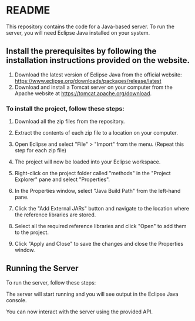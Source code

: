 # README
This repository contains the code for a Java-based server. To run the server, you will need Eclipse Java installed on your system.

## Install the prerequisites by following the installation instructions provided on the website.

1. Download the latest version of Eclipse Java from the official website: https://www.eclipse.org/downloads/packages/release/latest
2. Download and install a Tomcat server on your computer from the Apache website at https://tomcat.apache.org/download.

### To install the project, follow these steps:

1. Download all the zip files from the repository.

2. Extract the contents of each zip file to a location on your computer.

3. Open Eclipse and select "File" > "Import" from the menu. (Repeat this step for each zip file)

4. The project will now be loaded into your Eclipse workspace.

5. Right-click on the project folder called "methods" in the "Project Explorer" pane and select "Properties".

6. In the Properties window, select "Java Build Path" from the left-hand pane.

7. Click the "Add External JARs" button and navigate to the location where the reference libraries are stored.

8. Select all the required reference libraries and click "Open" to add them to the project.

9. Click "Apply and Close" to save the changes and close the Properties window.

## Running the Server
To run the server, follow these steps:

The server will start running and you will see output in the Eclipse Java console.

You can now interact with the server using the provided API.
